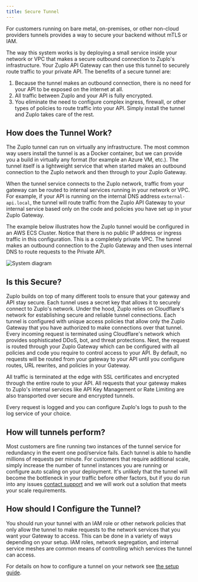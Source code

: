 ```yaml
---
title: Secure Tunnel
---
```


For customers running on bare metal, on-premises, or other non-cloud providers
tunnels provides a way to secure your backend without mTLS or IAM.

The way this system works is by deploying a small service inside your network or
VPC that makes a secure outbound connection to Zuplo's infrastructure. Your
Zuplo API Gateway can then use this tunnel to securely route traffic to your
private API. The benefits of a secure tunnel are:

1. Because the tunnel makes an outbound connection, there is no need for your
   API to be exposed on the internet at all.
2. All traffic between Zuplo and your API is fully encrypted.
3. You eliminate the need to configure complex ingress, firewall, or other types
   of policies to route traffic into your API. Simply install the tunnel and
   Zuplo takes care of the rest.

## How does the Tunnel Work?

The Zuplo tunnel can run on virtually any infrastructure. The most common way
users install the tunnel is as a Docker container, but we can provide you a
build in virtually any format (for example an Azure VM, etc.). The tunnel itself
is a lightweight service that when started makes an outbound connection to the
Zuplo network and then through to your Zuplo Gateway.

When the tunnel service connects to the Zuplo network, traffic from your gateway
can be routed to internal services running in your network or VPC. For example,
if your API is running on the internal DNS address `external-api.local`, the
tunnel will route traffic from the Zuplo API Gateway to your internal service
based only on the code and policies you have set up in your Zuplo Gateway.

The example below illustrates how the Zuplo tunnel would be configured in an AWS
ECS Cluster. Notice that there is no public IP address or ingress traffic in
this configuration. This is a completely private VPC. The tunnel makes an
outbound connection to the Zuplo Gateway and then uses internal DNS to route
requests to the Private API.

![System diagram](https://cdn.zuplo.com/assets/fefdc7fb-f3b6-4908-8485-3d20cb769cfd.png)

## Is this Secure?

Zuplo builds on top of many different tools to ensure that your gateway and API
stay secure. Each tunnel uses a secret key that allows it to securely connect to
Zuplo's network. Under the hood, Zuplo relies on Cloudflare's network for
establishing secure and reliable tunnel connections. Each tunnel is configured
with unique access policies that allow only the Zuplo Gateway that you have
authorized to make connections over that tunnel. Every incoming request is
terminated using Cloudflare's network which provides sophisticated DDoS, bot,
and threat protections. Next, the request is routed through your Zuplo Gateway
which can be configured with all policies and code you require to control access
to your API. By default, no requests will be routed from your gateway to your
API until you configure routes, URL rewrites, and policies in your Gateway.

All traffic is terminated at the edge with SSL certificates and encrypted
through the entire route to your API. All requests that your gateway makes to
Zuplo's internal services like API Key Management or Rate Limiting are also
transported over secure and encrypted tunnels.

Every request is logged and you can configure Zuplo's logs to push to the log
service of your choice.

## How will tunnels perform?

Most customers are fine running two instances of the tunnel service for
redundancy in the event one pod/service fails. Each tunnel is able to handle
millions of requests per minute. For customers that require additional scale,
simply increase the number of tunnel instances you are running or configure auto
scaling on your deployment. It's unlikely that the tunnel will become the
bottleneck in your traffic before other factors, but if you do run into any
issues [contact support](mailto:support@zuplo.com) and we will work out a
solution that meets your scale requirements.

## How should I Configure the Tunnel?

You should run your tunnel with an IAM role or other network policies that only
allow the tunnel to make requests to the network services that you want your
Gateway to access. This can be done in a variety of ways depending on your
setup. IAM roles, network segregation, and internal service meshes are common
means of controlling which services the tunnel can access.

For details on how to configure a tunnel on your network see
[the setup guide](tunnel-setup.md).
